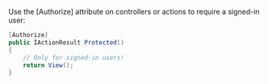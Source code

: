 Use the [Authorize] attribute on controllers or actions to require a signed-in user:

```csharp
[Authorize]
public IActionResult Protected()
{
    // Only for signed-in users!
    return View();
}
```
